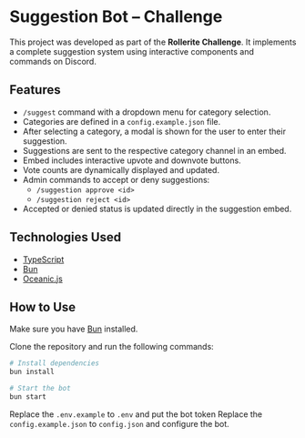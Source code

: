 # Suggestion Bot – Challenge

This project was developed as part of the **Rollerite Challenge**. It implements a complete suggestion system using interactive components and commands on Discord.

## Features

- `/suggest` command with a dropdown menu for category selection.
- Categories are defined in a `config.example.json` file.
- After selecting a category, a modal is shown for the user to enter their suggestion.
- Suggestions are sent to the respective category channel in an embed.
- Embed includes interactive upvote and downvote buttons.
- Vote counts are dynamically displayed and updated.
- Admin commands to accept or deny suggestions:
  - `/suggestion approve <id>`
  - `/suggestion reject <id>`
- Accepted or denied status is updated directly in the suggestion embed.

## Technologies Used

- [TypeScript](https://www.typescriptlang.org/)
- [Bun](https://bun.sh/)
- [Oceanic.js](https://oceanic.ws/)

## How to Use

Make sure you have [Bun](https://bun.sh/docs/installation) installed.

Clone the repository and run the following commands:

```bash
# Install dependencies
bun install

# Start the bot
bun start
```

Replace the `.env.example` to `.env` and put the bot token
Replace the `config.example.json` to `config.json` and configure the bot.
